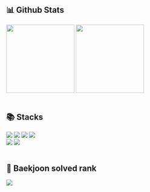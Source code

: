 <div> 
  <div><h2>📊 Github Stats</h2></div>
  <img height="180px" src="https://github-readme-stats.vercel.app/api?username=minkkp&show_icons=true&include_all_commits=true&bg_color=30,e96443,904e95&title_color=fff&text_color=fff"> 
  <img height="180px" src="https://github-readme-stats.vercel.app/api/top-langs/?username=minkkp&layout=compact&bg_color=30,e96443,904e95&title_color=fff&text_color=fff"> 
  <br>
  <br>
</div>


<div> 
  <div><h2>📚 Stacks</h2></div>
  <img src="https://img.shields.io/badge/python-3776AB?style=for-the-badge&logo=python&logoColor=white"> 
  <img src="https://img.shields.io/badge/Java-007396.svg?&style=for-the-badge&logo=Java&logoColor=white"> 
  <img src="https://img.shields.io/badge/html5-E34F26?style=for-the-badge&logo=html5&logoColor=white"> 
  <img src="https://camo.githubusercontent.com/3a0dace00568ec7ad400eea60fb7c652b31ce613f0d2a085ff6837b56829524f/68747470733a2f2f696d672e736869656c64732e696f2f62616467652f4a6176612d3030373339363f7374796c653d666c6174266c6f676f3d4f70656e4a444b266c6f676f436f6c6f723d7768697465">
  <br>
  <img src="https://img.shields.io/badge/django-092E20?style=for-the-badge&logo=django&logoColor=white">
  <img src="https://img.shields.io/badge/spring-6DB33F?style=for-the-badge&logo=spring&logoColor=white">
  <br>
  <br>
</div>
<div> 
  <div><h2>🏅 Baekjoon solved rank</h2></div>
  <img src="http://mazassumnida.wtf/api/v2/generate_badge?boj=goo6679"> 
</div>
